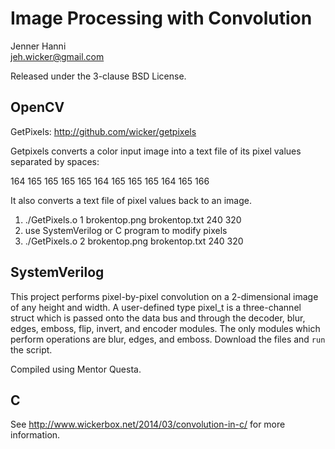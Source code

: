 Image Processing with Convolution 
=================================

Jenner Hanni  
<jeh.wicker@gmail.com>

Released under the 3-clause BSD License.

OpenCV
------

GetPixels: http://github.com/wicker/getpixels

Getpixels converts a color input image into a text file of its pixel values separated by spaces:

164 165 165 165 165 164 165 165 165 164 165 166 

It also converts a text file of pixel values back to an image.

1. ./GetPixels.o 1 brokentop.png brokentop.txt 240 320  
2. use SystemVerilog or C program to modify pixels
1. ./GetPixels.o 2 brokentop.png brokentop.txt 240 320  

SystemVerilog
-------------

This project performs pixel-by-pixel convolution on a 2-dimensional image of any height and width. A user-defined type pixel_t is a three-channel struct which is passed onto the data bus and through the decoder, blur, edges, emboss, flip, invert, and encoder modules. The only modules which perform operations are blur, edges, and emboss. Download the files and `run` the script.

Compiled using Mentor Questa.

C
-

See http://www.wickerbox.net/2014/03/convolution-in-c/ for more information.

